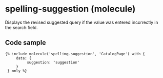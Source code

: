 # spelling-suggestion (molecule)

Displays the revised suggested query if the value was entered incorrectly in the search field.

## Code sample

```
{% include molecule('spelling-suggestion', 'CatalogPage') with {
     data: {
          suggestion: 'suggestion'
     }
 } only %}
```
